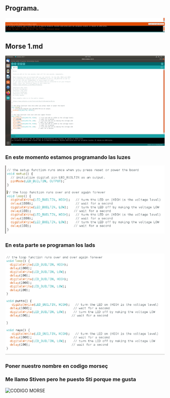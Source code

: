 ## Programa.

![Error](https://github.com/St1v3n3223/Arduino/blob/main/Captura%20de%20pantalla%20de%202021-10-06%2012-09-56.png)

## Morse 1.md

![](https://raw.githubusercontent.com/St1v3n3223/Arduino/main/Captura%20de%20pantalla%20de%202021-10-13%2012-52-33%20-%201.png)

### En este momento estamos programando las luzes

![](https://raw.githubusercontent.com/St1v3n3223/Arduino/main/Captura%20de%20pantalla%20de%202021-10-13%2012-57-53.png)

### En esta parte se programan los lads


![](https://raw.githubusercontent.com/St1v3n3223/Arduino/main/Captura%20de%20pantalla%20de%202021-10-13%2013-08-26.png)

### Poner nuestro nombre en codigo morseç

### Me llamo Stiven pero he puesto Sti porque me gusta

![CODIGO MORSE](https://github.com/St1v3n3223/Arduino/blob/main/MORSE_3_-_STIVEN.ino)
